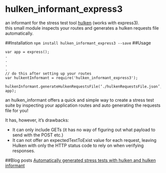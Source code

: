 hulken_informant_express3
=========================

an informant for the stress test tool [hulken](https://github.com/hellgrenj/hulken) (works with express3).  
this small module inspects your routes and generates a hulken requests file automatically.

##Installation
`npm install hulken_informant_express3 --save`
##Usage
```
var app = express();
.
.
.
.
// do this after setting up your routes
var hulkentInformant = require('hulken_informant_express3');
 hulkenInformant.generateHulkenRequestsFile(‘./hulkenRequestsFile.json’, app);
```
an hulken_informant offers a quick and simple way to create a stress test suite by inspecting your application routes and auto generating the requests file for you!

It has, however, it’s drawbacks:
* It can only include GETs (it has no way of figuring out what payload to send with the POST etc.)
* It can not offer an expectedTextToExist value for each request, leaving Hulken with only the HTTP status code to rely on when verifying responses.

##Blog posts
[Automatically generated stress tests with hulken and hulken informant](http://hellgrenj.tumblr.com/post/90755234673/automatically-generated-stress-tests-with-hulken-and)
